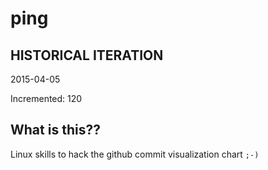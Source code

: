 # ping

## HISTORICAL ITERATION
2015-04-05

Incremented: 120

## What is this?? 
Linux skills to hack the github commit visualization chart `;-)`
